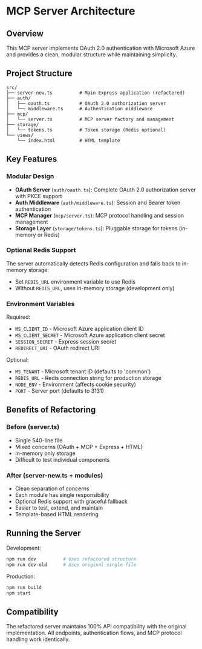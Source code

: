 # MCP Server Architecture

## Overview
This MCP server implements OAuth 2.0 authentication with Microsoft Azure and provides a clean, modular structure while maintaining simplicity.

## Project Structure
```
src/
├── server-new.ts          # Main Express application (refactored)
├── auth/
│   ├── oauth.ts           # OAuth 2.0 authorization server
│   └── middleware.ts      # Authentication middleware
├── mcp/
│   └── server.ts          # MCP server factory and management
├── storage/
│   └── tokens.ts          # Token storage (Redis optional)
└── views/
    └── index.html         # HTML template
```

## Key Features

### Modular Design
- **OAuth Server** (`auth/oauth.ts`): Complete OAuth 2.0 authorization server with PKCE support
- **Auth Middleware** (`auth/middleware.ts`): Session and Bearer token authentication
- **MCP Manager** (`mcp/server.ts`): MCP protocol handling and session management
- **Storage Layer** (`storage/tokens.ts`): Pluggable storage for tokens (in-memory or Redis)

### Optional Redis Support
The server automatically detects Redis configuration and falls back to in-memory storage:
- Set `REDIS_URL` environment variable to use Redis
- Without `REDIS_URL`, uses in-memory storage (development only)

### Environment Variables
Required:
- `MS_CLIENT_ID` - Microsoft Azure application client ID
- `MS_CLIENT_SECRET` - Microsoft Azure application client secret  
- `SESSION_SECRET` - Express session secret
- `REDIRECT_URI` - OAuth redirect URI

Optional:
- `MS_TENANT` - Microsoft tenant ID (defaults to 'common')
- `REDIS_URL` - Redis connection string for production storage
- `NODE_ENV` - Environment (affects cookie security)
- `PORT` - Server port (defaults to 3131)

## Benefits of Refactoring

### Before (server.ts)
- Single 540-line file
- Mixed concerns (OAuth + MCP + Express + HTML)
- In-memory only storage
- Difficult to test individual components

### After (server-new.ts + modules)
- Clean separation of concerns
- Each module has single responsibility
- Optional Redis support with graceful fallback
- Easier to test, extend, and maintain
- Template-based HTML rendering

## Running the Server

Development:
```bash
npm run dev          # Uses refactored structure
npm run dev-old      # Uses original single file
```

Production:
```bash
npm run build
npm start
```

## Compatibility
The refactored server maintains 100% API compatibility with the original implementation. All endpoints, authentication flows, and MCP protocol handling work identically.